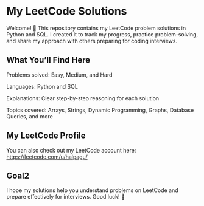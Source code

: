 # My LeetCode Solutions

Welcome! 👋 This repository contains my LeetCode problem solutions in Python and SQL. I created it to track my progress, practice problem-solving, and share my approach with others preparing for coding interviews.

## What You’ll Find Here

Problems solved: Easy, Medium, and Hard

Languages: Python and SQL

Explanations: Clear step-by-step reasoning for each solution

Topics covered: Arrays, Strings, Dynamic Programming, Graphs, Database Queries, and more

## My LeetCode Profile

You can also check out my LeetCode account here: https://leetcode.com/u/halpagu/

## Goal2

I hope my solutions help you understand problems on LeetCode and prepare effectively for interviews. Good luck! 🎯
